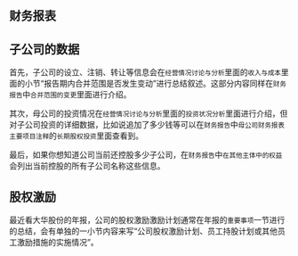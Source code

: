## 财务报表


## 子公司的数据

首先，子公司的设立、注销、转让等信息会在`经营情况讨论与分析`里面的`收入与成本`里面的小节“报告期内合并范围是否发生变动”进行总结叙述。这部分内容同样在`财务报告`中`合并范围的变更`里面进行介绍。

其次，母公司的投资情况在`经营情况讨论与分析`里面的`投资状况分析`里面进行介绍，但对子公司投资的详细数据，比如说追加了多少钱等可以在`财务报告`中`母公司财务报表主要项目注释`的`长期股权投资`里面查看到。

最后，如果你想知道公司当前还控股多少子公司，在`财务报告`中`在其他主体中的权益`会列出当前控股的所有子公司名称这些信息。


## 股权激励

最近看大华股份的年报，公司的股权激励激励计划通常在年报的`重要事项`一节进行的总结，会有单独的一小节内容来写“公司股权激励计划、员工持股计划或其他员工激励措施的实施情况”。